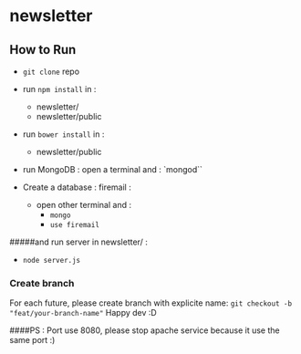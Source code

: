 # newsletter

## How to Run

- `git clone` repo
- run `npm install` in : 
    - newsletter/
    - newsletter/public
- run `bower install` in : 
    - newsletter/public

- run MongoDB : open a terminal and : `mongod``
- Create a database : firemail : 
    - open other terminal and : 
        - `mongo`
        - `use firemail`
        
#####and run server in newsletter/ : 
  - `node server.js`

### Create branch
For each future, please create branch with explicite name: `git checkout -b "feat/your-branch-name"`
Happy dev :D

####PS : Port use 8080, please stop apache service because it use the same port :)
